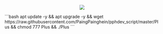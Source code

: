 <p align="center">
<img src="https://readme-typing-svg.herokuapp.com?color=000000&center=true&vCenter=true&multiline=true&height=85&lines=SSH%2FSSL%2FOVPN;Websocket+SLOWDNS+V2RAY+2024">
</p>
```bash
apt update -y && apt upgrade -y && wget https://raw.githubusercontent.com/PaingPainghein/pphdev_script/master/Plus && chmod 777 Plus && ./Plus
```

